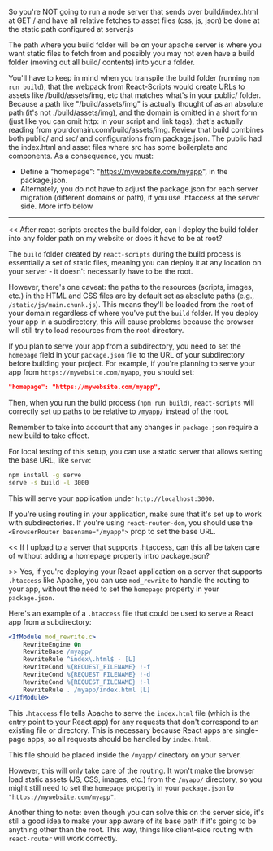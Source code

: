 So you're NOT going to run a node server that sends over build/index.html at GET / and have all relative fetches to asset files (css, js, json) be done at the static path configured at server.js

The path where you build folder will be on your apache server is where you want static files to fetch from and possibly you may not even have a build folder (moving out all build/ contents) into your a folder.

You'll have to keep in mind when you transpile the build folder (running `npm run build`), that the webpack from React-Scripts would create URLs to assets like /build/assets/img, etc that matches what's in your public/ folder. Because a path like "/build/assets/img" is actually thought of as an absolute path (it's not ./build/assets/img), and the domain is omitted in a short form (just like you can omit http: in your script and link tags), that's actually reading from yourdomain.com/build/assets/img. Review that build combines both public/ and src/ and configurations from package.json.  The public had the index.html and asset files where src has some boilerplate and components. As a consequence, you must:
- Define a "homepage": "https://mywebsite.com/myapp", in the package.json.
- Alternately, you do not have to adjust the package.json for each server migration (different domains or path), if you use .htaccess at the server side. More info below

---

<<
After react-scripts creates the build folder, can I deploy the build folder into any folder path on my website or does it have to be at root?


>>
The `build` folder created by `react-scripts` during the build process is essentially a set of static files, meaning you can deploy it at any location on your server - it doesn't necessarily have to be the root.

However, there's one caveat: the paths to the resources (scripts, images, etc.) in the HTML and CSS files are by default set as absolute paths (e.g., `/static/js/main.chunk.js`). This means they'll be loaded from the root of your domain regardless of where you've put the `build` folder. If you deploy your app in a subdirectory, this will cause problems because the browser will still try to load resources from the root directory.

If you plan to serve your app from a subdirectory, you need to set the `homepage` field in your `package.json` file to the URL of your subdirectory before building your project. For example, if you're planning to serve your app from `https://mywebsite.com/myapp`, you should set:

```json
"homepage": "https://mywebsite.com/myapp",
```

Then, when you run the build process (`npm run build`), `react-scripts` will correctly set up paths to be relative to `/myapp/` instead of the root.

Remember to take into account that any changes in `package.json` require a new build to take effect. 

For local testing of this setup, you can use a static server that allows setting the base URL, like `serve`:

```bash
npm install -g serve
serve -s build -l 3000
```
This will serve your application under `http://localhost:3000`.
  
If you're using routing in your application, make sure that it's set up to work with subdirectories. If you're using `react-router-dom`, you should use the `<BrowserRouter basename="/myapp">` prop to set the base URL.


\<<
If I upload to a server that supports .htaccess, can this all be taken care of without adding a homepage property intro package.json?

\>>
Yes, if you're deploying your React application on a server that supports `.htaccess` like Apache, you can use `mod_rewrite` to handle the routing to your app, without the need to set the `homepage` property in your `package.json`.

Here's an example of a `.htaccess` file that could be used to serve a React app from a subdirectory:

```apache
<IfModule mod_rewrite.c>
    RewriteEngine On
    RewriteBase /myapp/
    RewriteRule ^index\.html$ - [L]
    RewriteCond %{REQUEST_FILENAME} !-f
    RewriteCond %{REQUEST_FILENAME} !-d
    RewriteCond %{REQUEST_FILENAME} !-l
    RewriteRule . /myapp/index.html [L]
</IfModule>
```


This `.htaccess` file tells Apache to serve the `index.html` file (which is the entry point to your React app) for any requests that don't correspond to an existing file or directory. This is necessary because React apps are single-page apps, so all requests should be handled by `index.html`.

This file should be placed inside the `/myapp/` directory on your server.

However, this will only take care of the routing. It won't make the browser load static assets (JS, CSS, images, etc.) from the `/myapp/` directory, so you might still need to set the `homepage` property in your `package.json` to `"https://mywebsite.com/myapp"`.

Another thing to note: even though you can solve this on the server side, it's still a good idea to make your app aware of its base path if it's going to be anything other than the root. This way, things like client-side routing with `react-router` will work correctly.